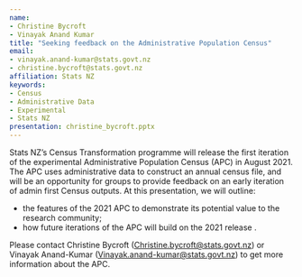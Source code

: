 ```yaml
---
name:
- Christine Bycroft
- Vinayak Anand Kumar
title: "Seeking feedback on the Administrative Population Census"
email:
- vinayak.anand-kumar@stats.govt.nz
- christine.bycroft@stats.govt.nz
affiliation: Stats NZ
keywords:
- Census
- Administrative Data
- Experimental
- Stats NZ
presentation: christine_bycroft.pptx
---
```


Stats NZ’s Census Transformation programme will release the first iteration of the experimental Administrative Population Census (APC) in August 2021. The APC uses administrative data to construct an annual census file, and will be an opportunity for groups to provide feedback on an early iteration of admin first Census outputs. At this presentation, we will outline:
* the features of the 2021 APC to demonstrate its potential value to the research community;
* how future iterations of the APC will build on the 2021 release .

Please contact Christine Bycroft (Christine.bycroft@stats.govt.nz) or Vinayak Anand-Kumar (Vinayak.anand-kumar@stats.govt.nz) to get more information about the APC.
